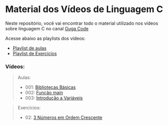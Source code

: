# Material dos Vídeos de Linguagem C

Neste repositório, você vai encontrar todo o material utilizado nos vídeos sobre linguagem C no canal [Guga Code](https://www.youtube.com/@guga_code)

Acesse abaixo as playlists dos vídeos:
- [Playlist de aulas](https://www.youtube.com/playlist?list=PLwqXASipA2M39pVqirF99Yd7weTn8psVe)
- [Playlist de Exercícios](https://www.youtube.com/playlist?list=PLwqXASipA2M066eMNICuNZgf1WpFrSbFu)

### Vídeos:

> Aulas:
> - 001: [Bibliotecas Básicas](https://www.youtube.com/watch?v=xIl9nNWNbY8)
> - 002: [Função main](https://www.youtube.com/watch?v=0PGxa3Gh1LM)
> - 003: [Introdução a Variáveis](https://www.youtube.com/watch?v=xlIGp7ZmYCI)

> Exercícios:
> - 02: [3 Números em Ordem Crescente](https://www.youtube.com/watch?v=F1HnZQGxiK0&list=PLwqXASipA2M066eMNICuNZgf1WpFrSbFu)
